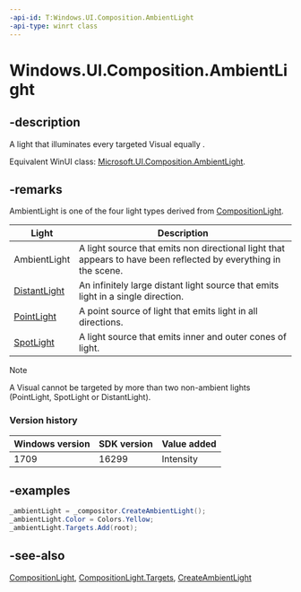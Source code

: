 ```yaml
---
-api-id: T:Windows.UI.Composition.AmbientLight
-api-type: winrt class
---
```


<!-- Class syntax.
public class AmbientLight : Windows.UI.Composition.CompositionLight, Windows.UI.Composition.IAmbientLight
-->

# Windows.UI.Composition.AmbientLight

## -description
A light that illuminates every targeted Visual equally .

Equivalent WinUI class: [Microsoft.UI.Composition.AmbientLight](/windows/winui/api/microsoft.ui.composition.ambientlight).

## -remarks
AmbientLight is one of the four light types derived from [CompositionLight](compositionlight.md).

| Light | Description |
|---|---|
| AmbientLight | A light source that emits non directional light that appears to have been reflected by everything in the scene. |
| [DistantLight](distantlight.md) | An infinitely large distant light source that emits light in a single direction. |
| [PointLight](pointlight.md) | A point source of light that emits light in all directions. |
| [SpotLight](spotlight.md) | A light source that emits inner and outer cones of light. |

> [!NOTE]
> A Visual cannot be targeted by more than two non-ambient lights (PointLight, SpotLight or DistantLight).

### Version history

| Windows version | SDK version | Value added |
| -- | -- | -- |
| 1709 | 16299 | Intensity |

## -examples


```csharp
_ambientLight = _compositor.CreateAmbientLight(); 
_ambientLight.Color = Colors.Yellow; 
_ambientLight.Targets.Add(root);         
```

## -see-also
[CompositionLight](compositionlight.md), [CompositionLight.Targets](compositionlight_targets.md), [CreateAmbientLight](compositor_createambientlight_920812985.md)
